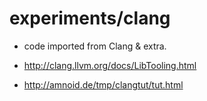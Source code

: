# experiments/clang

* code imported from Clang & extra.

* <http://clang.llvm.org/docs/LibTooling.html>
* <http://amnoid.de/tmp/clangtut/tut.html>